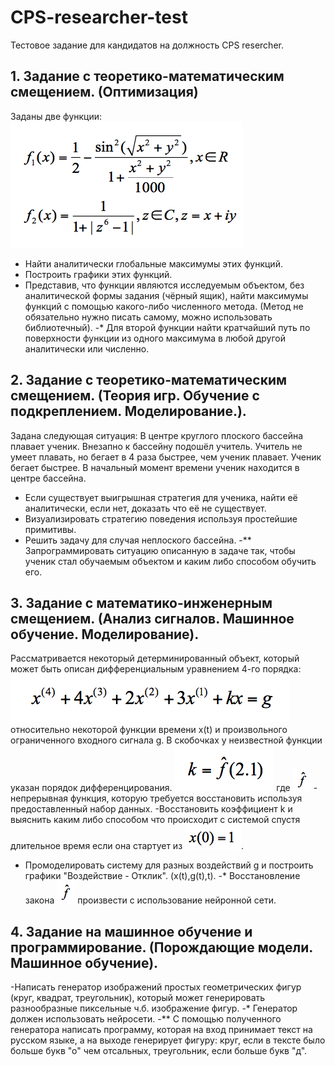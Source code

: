 # CPS-researcher-test
Тестовое задание для кандидатов на должность CPS resercher.

## 1. Задание с теоретико-математическим смещением. (Оптимизация)
Заданы две функции:
 ![alt text](img.png?raw=true)
 
- Найти аналитически глобальные максимумы этих функций.
- Построить графики этих функций.
- Представив, что функции являются исследуемым объектом, без аналитической формы задания (чёрный ящик), найти максимумы функций с помощью какого-либо численного метода. (Метод не обязательно нужно писать самому, можно использовать библиотечный).
-* Для второй функции найти кратчайший путь по поверхности функции из одного максимума в любой другой аналитически или численно.

## 2. Задание с теоретико-математическим смещением. (Теория игр. Обучение с подкреплением. Моделирование.).
Задана следующая ситуация:
В центре круглого плоского бассейна плавает ученик. Внезапно к бассейну подошёл учитель. Учитель не умеет плавать, но бегает в 4 раза быстрее, чем ученик плавает. Ученик бегает быстрее. В начальный момент времени ученик находится в центре бассейна.
- Если существует выигрышная стратегия для ученика, найти её аналитически, если нет, доказать что её не существует.
- Визуализировать стратегию поведения используя простейшие примитивы.
- Решить задачу для случая неплоского бассейна.
-** Запрограммировать ситуацию описанную в задаче так, чтобы ученик стал обучаемым объектом и каким либо способом обучить его. 

## 3. Задание с математико-инженерным смещением. (Анализ сигналов. Машинное обучение. Моделирование).
Рассматривается некоторый детерминированный объект, который может быть описан дифференциальным уравнением 4-го порядка:
![alt text](img2.png?raw=true)
относительно некоторой функции времени x(t) и произвольного ограниченного входного сигнала g. В скобочках у неизвестной функции указан порядок дифференцирования.
![alt text](img3.png?raw=true)
где  ![alt text](img4.png?raw=true) - непрерывная функция, которую требуется восстановить используя предоставленный набор данных.
-Восстановить коэффициент k и выяснить каким либо способом что происходит с системой спустя длительное время если она стартует из ![alt text](img5.png?raw=true).
- Промоделировать систему для разных воздействий g и построить графики "Воздействие - Отклик". (x(t),g(t),t).
-* Восстановление закона ![alt text](img4.png?raw=true)  произвести с использование нейронной сети.

## 4. Задание на машинное обучение и программирование. (Порождающие модели. Машинное обучение).
-Написать генератор изображений простых геометрических фигур (круг, квадрат, треугольник), который может генерировать разнообразные пиксельные ч.б. изображение фигур.
-* Генератор должен использовать нейросети.
-** С помощью полученного генератора написать программу, которая на вход принимает текст на русском языке, а на выходе генерирует фигуру: круг, если в тексте было больше букв "о" чем отсальных, треугольник, если больше букв "д".
